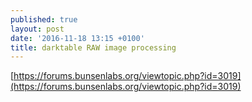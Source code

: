 ```yaml
---
published: true
layout: post
date: '2016-11-18 13:15 +0100'
title: darktable RAW image processing
---
```

[https://forums.bunsenlabs.org/viewtopic.php?id=3019](https://forums.bunsenlabs.org/viewtopic.php?id=3019)

